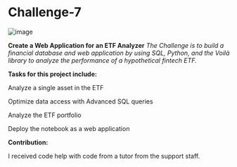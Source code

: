 # Challenge-7


![image](https://github.com/Willykman/Challenge-7/assets/127458194/e3c6e163-6b48-4a8c-b889-e5debb04ca0d)



**Create a Web Application for an ETF Analyzer**
*The Challenge is to build a financial database and web application by using SQL, Python, and the Voilà library to analyze the performance of a hypothetical fintech ETF.*

**Tasks for this project include:**

  Analyze a single asset in the ETF

  Optimize data access with Advanced SQL queries

  Analyze the ETF portfolio

  Deploy the notebook as a web application




**Contribution:**

I received code help with code from a tutor from the support staff.



